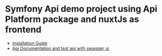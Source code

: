 # Symfony Api demo project using Api Platform package and nuxtJs as frontend

  - [Installation Guide](Installation.md)
  - [Api Documentation and test api with swagger ui](ApiUI.md)